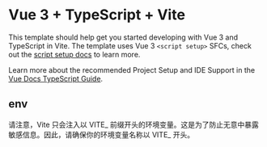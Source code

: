 # Vue 3 + TypeScript + Vite

This template should help get you started developing with Vue 3 and TypeScript in Vite. The template uses Vue 3 `<script setup>` SFCs, check out the [script setup docs](https://v3.vuejs.org/api/sfc-script-setup.html#sfc-script-setup) to learn more.

Learn more about the recommended Project Setup and IDE Support in the [Vue Docs TypeScript Guide](https://vuejs.org/guide/typescript/overview.html#project-setup).

## env

请注意，Vite 只会注入以 VITE_ 前缀开头的环境变量。这是为了防止无意中暴露敏感信息。因此，请确保你的环境变量名称以 VITE_ 开头。